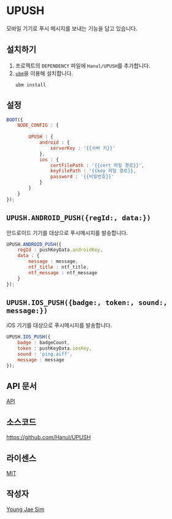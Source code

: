 # UPUSH
모바일 기기로 푸시 메시지를 보내는 기능을 담고 있습니다.

## 설치하기
1. 프로젝트의 `DEPENDENCY` 파일에 `Hanul/UPUSH`를 추가합니다.
2. [`ubm`](https://www.npmjs.com/package/ubm)을 이용해 설치합니다.
	```
	ubm install
	```

## 설정
```javascript
BOOT({
	NODE_CONFIG : {
		
		UPUSH : {
			android : {
				serverKey : '{{서버 키}}'
			},
			ios : {
				certFilePath : '{{cert 파일 경로}}',
				keyFilePath : '{{key 파일 경로}},
				password : '{{비밀번호}}'
			}
		}
	}
});
```

## `UPUSH.ANDROID_PUSH({regId:, data:})`
안드로이드 기기를 대상으로 푸시메시지를 발송합니다.
```javascript
UPUSH.ANDROID_PUSH({
	regId : pushKeyData.androidKey,
	data : {
		message : message,
		ntf_title : ntf_title,
		ntf_message : ntf_message
	}
});
```

## `UPUSH.IOS_PUSH({badge:, token:, sound:, message:})`
iOS 기기를 대상으로 푸시메시지를 발송합니다.
```javascript
UPUSH.IOS_PUSH({
	badge : badgeCount,
	token : pushKeyData.iosKey,
	sound : 'ping.aiff',
	message : message
});
```

## API 문서
[API](API/README.md)

## 소스코드
https://github.com/Hanul/UPUSH

## 라이센스
[MIT](LICENSE)

## 작성자
[Young Jae Sim](https://github.com/Hanul)